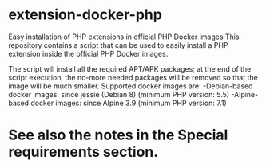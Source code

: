 # extension-docker-php
Easy installation of PHP extensions in official PHP Docker images
This repository contains a script that can be used to easily install a PHP extension inside the official PHP Docker images.

The script will install all the required APT/APK packages; at the end of the script execution, the no-more needed packages will be removed so that the image will be much smaller.
Supported docker images are:
 -Debian-based docker images: since jessie (Debian 8) (minimum PHP version: 5.5)
 -Alpine-based docker images: since Alpine 3.9 (minimum PHP version: 7.1)
# See also the notes in the Special requirements section.


